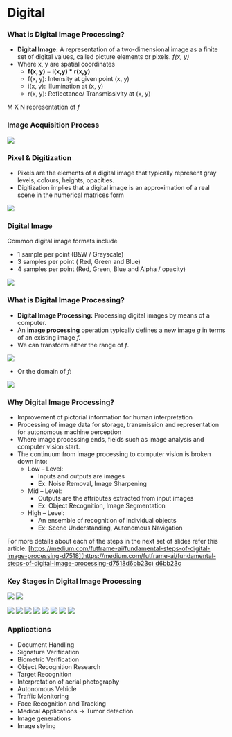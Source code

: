 # Digital

### What is Digital Image Processing?

* **Digital Image:** A representation of a two-dimensional image as a finite set of digital values, called picture elements or pixels. _f(x, y)_
* Where x, y are spatial coordinates&#x20;
  * **f(x, y) = i(x,y) \* r(x,y)**
  * f(x, y): Intensity at given point (x, y)
  * i(x, y): Illumination at (x, y)
  * r(x, y): Reflectance/ Transmissivity at (x, y)

M X N representation of _f_

### Image Acquisition Process

![](<../.gitbook/assets/image (30).png>)

### Pixel & Digitization

* Pixels are the elements of a digital image that typically represent gray levels, colours, heights, opacities.
* Digitization implies that a digital image is an approximation of a real scene in the numerical matrices form

![](<../.gitbook/assets/image (21).png>)

### Digital Image

Common digital image formats include

* 1 sample per point (B\&W / Grayscale)
* 3 samples per point ( Red, Green and Blue)
* 4 samples per point (Red, Green, Blue and Alpha / opacity)

![](<../.gitbook/assets/image (20).png>)

### What is Digital Image Processing?

* **Digital Image Processing:** Processing digital images by means of a computer.
* An **image processing** operation typically defines a new image _g_ in terms of an existing image _f._
* We can transform either the range of _f_.

![](<../.gitbook/assets/image (19).png>)



* Or the domain of _f_:

![](<../.gitbook/assets/image (10).png>)

### Why Digital Image Processing?

* Improvement of pictorial information for human interpretation
* Processing of image data for storage, transmission and representation for autonomous machine perception
* Where image processing ends, fields such as image analysis and computer vision start.
* The continuum from image processing to computer vision is broken down into:
  * Low – Level:
    * Inputs and outputs are images
    * Ex: Noise Removal, Image Sharpening
  * Mid – Level:
    * Outputs are the attributes extracted from input images&#x20;
    * Ex: Object Recognition, Image Segmentation
  * High – Level:
    * An ensemble of recognition of individual objects&#x20;
    * Ex: Scene Understanding, Autonomous Navigation

For more details about each of the steps in the next set of slides refer this article: [https://medium.com/futframe-ai/fundamental-steps-of-digital-image-processing-d7518](https://medium.com/futframe-ai/fundamental-steps-of-digital-image-processing-d7518d6bb23c) [d6bb23c](https://medium.com/futframe-ai/fundamental-steps-of-digital-image-processing-d7518d6bb23c)

### Key Stages in Digital Image Processing

![](<../.gitbook/assets/Screen Shot 2022-03-30 at 5.12.30 PM.png>) ![](<../.gitbook/assets/Screen Shot 2022-03-30 at 5.14.38 PM.png>)

![](<../.gitbook/assets/Screen Shot 2022-03-30 at 5.15.10 PM.png>) ![](<../.gitbook/assets/Screen Shot 2022-03-30 at 5.15.20 PM (1).png>) ![](<../.gitbook/assets/Screen Shot 2022-03-30 at 5.15.29 PM (1).png>) ![](<../.gitbook/assets/Screen Shot 2022-03-30 at 5.15.37 PM (1).png>) ![](<../.gitbook/assets/Screen Shot 2022-03-30 at 5.15.45 PM.png>) ![](<../.gitbook/assets/Screen Shot 2022-03-30 at 5.15.55 PM (1).png>) ![](<../.gitbook/assets/Screen Shot 2022-03-30 at 5.16.07 PM.png>) ![](<../.gitbook/assets/Screen Shot 2022-03-30 at 5.16.18 PM (1).png>)

### Applications

* Document Handling&#x20;
* Signature Verification&#x20;
* Biometric Verification&#x20;
* Object Recognition Research&#x20;
* Target Recognition&#x20;
* Interpretation of aerial photography&#x20;
* Autonomous Vehicle&#x20;
* Traffic Monitoring&#x20;
* Face Recognition and Tracking&#x20;
* Medical Applications -> Tumor detection&#x20;
* Image generations&#x20;
* Image styling

